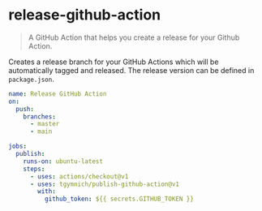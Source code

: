 # release-github-action

> A GitHub Action that helps you create a release for your Github Action.

Creates a release branch for your GitHub Actions which will be automatically tagged and released. The release version can be defined in `package.json`.

```yaml
name: Release GitHub Action
on:
  push:
    branches:
      - master
      - main

jobs:
  publish:
    runs-on: ubuntu-latest
    steps:
      - uses: actions/checkout@v1
      - uses: tgymnich/publish-github-action@v1
        with:
          github_token: ${{ secrets.GITHUB_TOKEN }}
```
